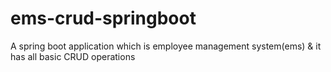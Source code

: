 # ems-crud-springboot
A spring boot application which is employee management system(ems) &amp; it has all basic CRUD operations
